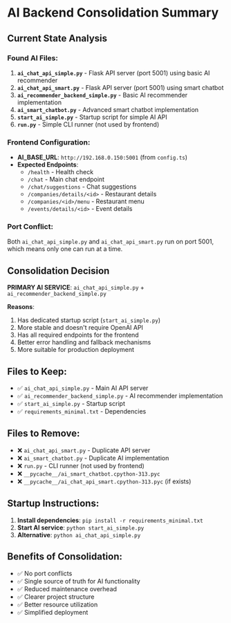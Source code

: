# AI Backend Consolidation Summary

## Current State Analysis

### Found AI Files:
1. **`ai_chat_api_simple.py`** - Flask API server (port 5001) using basic AI recommender
2. **`ai_chat_api_smart.py`** - Flask API server (port 5001) using smart chatbot
3. **`ai_recommender_backend_simple.py`** - Basic AI recommender implementation
4. **`ai_smart_chatbot.py`** - Advanced smart chatbot implementation  
5. **`start_ai_simple.py`** - Startup script for simple AI API
6. **`run.py`** - Simple CLI runner (not used by frontend)

### Frontend Configuration:
- **AI_BASE_URL**: `http://192.168.0.150:5001` (from `config.ts`)
- **Expected Endpoints**: 
  - `/health` - Health check
  - `/chat` - Main chat endpoint
  - `/chat/suggestions` - Chat suggestions
  - `/companies/details/<id>` - Restaurant details
  - `/companies/<id>/menu` - Restaurant menu
  - `/events/details/<id>` - Event details

### Port Conflict:
Both `ai_chat_api_simple.py` and `ai_chat_api_smart.py` run on port 5001, which means only one can run at a time.

## Consolidation Decision

**PRIMARY AI SERVICE**: `ai_chat_api_simple.py` + `ai_recommender_backend_simple.py`

**Reasons**:
1. Has dedicated startup script (`start_ai_simple.py`)
2. More stable and doesn't require OpenAI API
3. Has all required endpoints for the frontend
4. Better error handling and fallback mechanisms
5. More suitable for production deployment

## Files to Keep:
- ✅ `ai_chat_api_simple.py` - Main AI API server
- ✅ `ai_recommender_backend_simple.py` - AI recommender implementation
- ✅ `start_ai_simple.py` - Startup script
- ✅ `requirements_minimal.txt` - Dependencies

## Files to Remove:
- ❌ `ai_chat_api_smart.py` - Duplicate API server
- ❌ `ai_smart_chatbot.py` - Duplicate AI implementation
- ❌ `run.py` - CLI runner (not used by frontend)
- ❌ `__pycache__/ai_smart_chatbot.cpython-313.pyc`
- ❌ `__pycache__/ai_chat_api_smart.cpython-313.pyc` (if exists)

## Startup Instructions:
1. **Install dependencies**: `pip install -r requirements_minimal.txt`
2. **Start AI service**: `python start_ai_simple.py`
3. **Alternative**: `python ai_chat_api_simple.py`

## Benefits of Consolidation:
- ✅ No port conflicts
- ✅ Single source of truth for AI functionality
- ✅ Reduced maintenance overhead
- ✅ Clearer project structure
- ✅ Better resource utilization
- ✅ Simplified deployment
